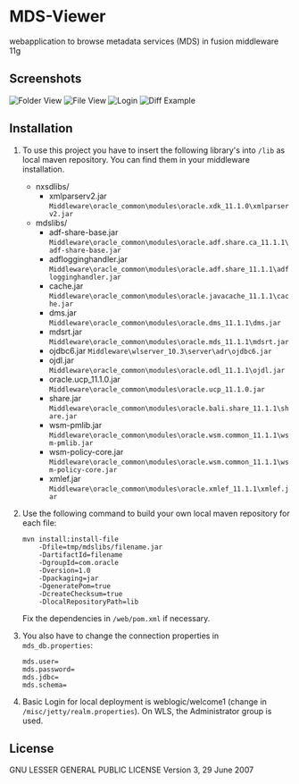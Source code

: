MDS-Viewer
==========

webapplication to browse metadata services (MDS) in fusion middleware 11g

Screenshots
-----------
![Folder View](https://raw.github.com/stetro/MDS-Viewer/master/img/folder.PNG)
![File View](https://raw.github.com/stetro/MDS-Viewer/master/img/file.PNG)
![Login](https://raw.github.com/stetro/MDS-Viewer/master/img/login.PNG)
![Diff Example](https://raw.github.com/stetro/MDS-Viewer/master/img/diffexample.PNG)

Installation
------------
1. To use this project you have to insert the following library's into  ``/lib`` as local maven repository.
You can find them in your middleware installation.

    * nxsdlibs/
        * xmlparserv2.jar ``Middleware\oracle_common\modules\oracle.xdk_11.1.0\xmlparserv2.jar``
    * mdslibs/
        * adf-share-base.jar ``Middleware\oracle_common\modules\oracle.adf.share.ca_11.1.1\adf-share-base.jar``
        * adflogginghandler.jar ``Middleware\oracle_common\modules\oracle.adf.share_11.1.1\adflogginghandler.jar``
        * cache.jar ``Middleware\oracle_common\modules\oracle.javacache_11.1.1\cache.jar``
        * dms.jar ``Middleware\oracle_common\modules\oracle.dms_11.1.1\dms.jar``
        * mdsrt.jar ``Middleware\oracle_common\modules\oracle.mds_11.1.1\mdsrt.jar``
        * ojdbc6.jar ``Middleware\wlserver_10.3\server\adr\ojdbc6.jar``
        * ojdl.jar ``Middleware\oracle_common\modules\oracle.odl_11.1.1\ojdl.jar``
        * oracle.ucp_11.1.0.jar ``Middleware\oracle_common\modules\oracle.ucp_11.1.0.jar``
        * share.jar ``Middleware\oracle_common\modules\oracle.bali.share_11.1.1\share.jar``
        * wsm-pmlib.jar ``Middleware\oracle_common\modules\oracle.wsm.common_11.1.1\wsm-pmlib.jar``
        * wsm-policy-core.jar ``Middleware\oracle_common\modules\oracle.wsm.common_11.1.1\wsm-policy-core.jar``
        * xmlef.jar ``Middleware\oracle_common\modules\oracle.xmlef_11.1.1\xmlef.jar``

2. Use the following command to build your own local maven repository for each file:

    ```
    mvn install:install-file
        -Dfile=tmp/mdslibs/filename.jar
        -DartifactId=filename
        -DgroupId=com.oracle
        -Dversion=1.0
        -Dpackaging=jar
        -DgeneratePom=true
        -DcreateChecksum=true
        -DlocalRepositoryPath=lib
    ```
    Fix the dependencies in ``/web/pom.xml`` if necessary.

3. You also have to change the connection properties in ``mds_db.properties``:
    ```
    mds.user=
    mds.password=
    mds.jdbc=
    mds.schema=
    ```

4. Basic Login for local deployment is weblogic/welcome1 (change in ``/misc/jetty/realm.properties``).
    On WLS, the Administrator group is used.

License
---------------------
GNU LESSER GENERAL PUBLIC LICENSE Version 3, 29 June 2007